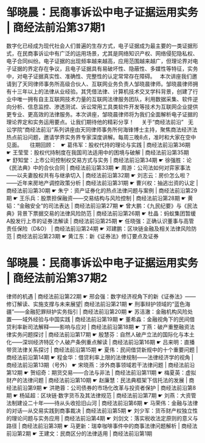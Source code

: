 # 邹晓晨：民商事诉讼中电子证据运用实务 | 商经法前沿第37期1

数字化已经成为现代社会人们普遍的生存方式，电子证据成为最主要的一类证据形式，在民商事诉讼中有广泛的运用场景，尤其是网络知识产权、网络侵犯隐私权、电子合同纠纷。电子证据的出现频率越来越高，应用范围越来越广，但理论界对电子证据的界定存在争议，且电子证据具有易破坏性、隐蔽性、多媒性等特征，实务中，对电子证据真实性、准确性、完整性的认定常常存在障碍。
 
本次讲座我们邀请到了天同律师事务所高级合伙人、互联网业务负责人邹晓晨律师。邹晓晨律师拥有十三年以上的法律从业经验。其凭借法律、计算机技术交叉学科背景，创建了行业中唯一拥有自主互联网技术力量的互联网法律服务团队，利用数据采集、软件逆向分析、信息监控、渗透测试、诉讼常用工具类软件开发等技术为互联网企业提供更专业、更高效的法律服务。本次讲座，邹晓晨律师将为我们全面解析电子证据的理论界定和实务运用要点。让我们期待他的精彩分享！
 
 
关于“商经法前沿”
 
无讼学院“商经法前沿”系列讲座由天同律师事务所何海锋博士主持，聚焦商法经济法热点前沿问题，邀请学界实务界专家深度讲解。每周三晚8点，准时和大家在空中见面。
 
 
往期回顾：
 
☛ 葛伟军：股权代持的理论与实践 | 商经法前沿第36期
☛ 王莹莹：股权代持制度在我国司法适用中的困境与破解 | 商经法前沿第35期
☛ 舒知堂：上市公司控制权交易方式与实务 | 商经法前沿第34期
☛ 徐强胜：论《民法典》中的合伙合同 | 商经法前沿第33期
☛ 周游：公司法如何对弈家事法——以夫妻股权共有与继承切入 | 商经法前沿第32期
☛ 刘志云：房价怎么啦？——近年来房地产调控政策分析 | 商经法前沿第31期
☛ 曹兴权：抽逃岀资的认定 | 商经法前沿第30期
☛ 朱宁：资产证券化的热点法律问题与案例 | 商经法前沿第29期
☛ 王乐兵：股票担保融资——交易结构与风险控制 | 商经法前沿第28期
☛ 黄韬：“金融安全”的司法表达 | 商经法前沿第27期
☛ 曾大鹏：《九民纪要》与《民法典》背景下票据交易的法律风险防范 | 商经法前沿第26期
☛ 杜晶：蚂蚁集团暂缓A股发行上市的证券法解读 | 商经法前沿第25期
☛ 任晓强：正确认识董事与高管责任保险（D&O） | 商经法前沿第24期
☛ 邓建鹏：区块链金融及相关法律风险防范 | 商经法前沿第23期
☛ 黄江东：新《证券法》修订要点及证券

# 邹晓晨：民商事诉讼中电子证据运用实务 | 商经法前沿第37期2

律师的机遇 | 商经法前沿第22期
☛ 邢会强：数字经济视角下的新《证券法》——修订解读、实施支撑与未来展望| 商经法前沿第21期
☛ 刑事辩护领域的“蓝色海疆”——金融犯罪辩护实务指引 | 商经法前沿第20期
☛ 苏洁澈：金融机构风险处置——域外经验与中国实践 | 商经法前沿第19期
☛ 董希淼：金融视角下的民间借贷利率新司法解释——影响与应对 | 商经法前沿第18期
☛ 丁燕：破产重整融资法律实务问题探讨 | 商经法前沿第17期
☛ 殷慧芬：自然人破产立法的国际化与本土化——深圳经济特区个人破产条例重点解读 | 商经法前沿第16期
☛ 吕来明：直播带货法律关系探讨 | 商经法前沿第15期
☛ 夏伟：民间借贷新规中的十个重要问题 | 商经法前沿第14期
☛ 程金华：借贷利率上限的法律规制——法律经济学的视角 | 商经法前沿第13期（号外）
☛ 宋晓燕：涉外商事领域若干法律问题 | 商经法前沿第12期
☛ 贺绍奇：期货交易——合法与非法 | 商经法前沿第11期
☛ 梅夏英：虚拟财产的法律问题 | 商经法前沿第10期
☛ 赵廉慧：民法典框架下信托法的发展 | 商经法前沿第9期
☛ 洪艳蓉：公司债券的市场化改革与投资者保护 | 商经法前沿第8期
☛ 杨延超：区块链·数字货币及其法律规范 | 商经法前沿第7期
☛ 刘燕：大资管法制建设二十年——待从头收拾旧山河 | 商经法前沿第6期
☛ 马荣伟：金融与法律的对话—从交易实践到商事裁决 | 商经法前沿第5期
☛ 刘少军：货币财产权独立性的理论问题与实务应用 | 商经法前沿第4期
☛ 刘剑文：落实税收法定原则的意义与路径 | 商经法前沿第3期
☛ 马更新：瑞幸咖啡事件中的商事法律问题解析 | 商经法前沿第2期
☛ 王建文：民商区分的法律适用 | 商经法前沿第1期


